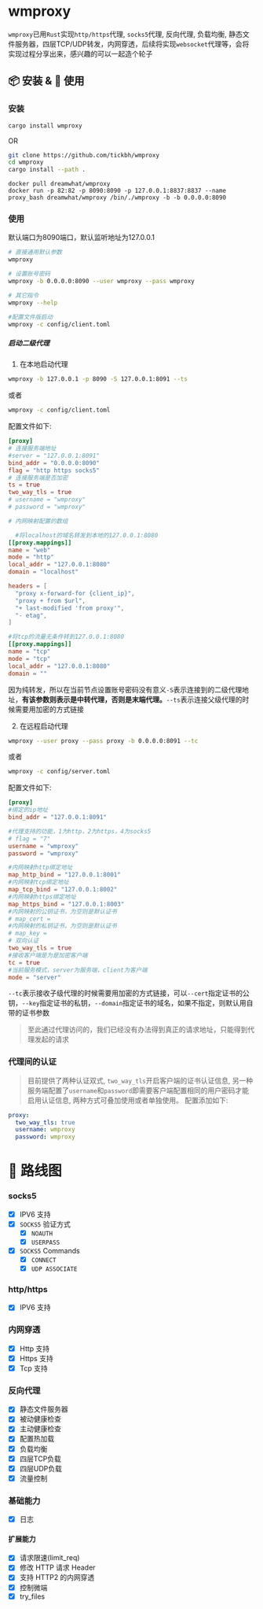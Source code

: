 # wmproxy
`wmproxy`已用`Rust`实现`http/https`代理, `socks5`代理, 反向代理, 负载均衡, 静态文件服务器，四层TCP/UDP转发，内网穿透，后续将实现`websocket`代理等，会将实现过程分享出来，感兴趣的可以一起造个轮子

## 📦 安装 & 🏃 使用

### 安装

```bash
cargo install wmproxy
```

OR

```bash
git clone https://github.com/tickbh/wmproxy
cd wmproxy
cargo install --path .
```

```docker
docker pull dreamwhat/wmproxy
docker run -p 82:82 -p 8090:8090 -p 127.0.0.1:8837:8837 --name proxy_bash dreamwhat/wmproxy /bin/./wmproxy -b -b 0.0.0.0:8090
```

### 使用
默认端口为8090端口，默认监听地址为127.0.0.1
```bash
# 直接通用默认参数
wmproxy

# 设置账号密码
wmproxy -b 0.0.0.0:8090 --user wmproxy --pass wmproxy

# 其它指令
wmproxy --help

#配置文件版启动
wmproxy -c config/client.toml
```

##### 启动二级代理
1. 在本地启动代理
```bash
wmproxy -b 127.0.0.1 -p 8090 -S 127.0.0.1:8091 --ts
```
或者
```bash
wmproxy -c config/client.toml
```
配置文件如下:
```toml
[proxy]
# 连接服务端地址
#server = "127.0.0.1:8091"
bind_addr = "0.0.0.0:8090"
flag = "http https socks5"
# 连接服务端是否加密
ts = true
two_way_tls = true
# username = "wmproxy"
# password = "wmproxy"

# 内网映射配置的数组

  #将localhost的域名转发到本地的127.0.0.1:8080
[[proxy.mappings]]
name = "web"
mode = "http"
local_addr = "127.0.0.1:8080"
domain = "localhost"

headers = [
  "proxy x-forward-for {client_ip}",
  "proxy + from $url",
  "+ last-modified 'from proxy'",
  "- etag",
]

#将tcp的流量无条件转到127.0.0.1:8080
[[proxy.mappings]]
name = "tcp"
mode = "tcp"
local_addr = "127.0.0.1:8080"
domain = ""
```

因为纯转发，所以在当前节点设置账号密码没有意义`-S`表示连接到的二级代理地址，**有该参数则表示是中转代理，否则是末端代理。**```--ts```表示连接父级代理的时候需要用加密的方式链接

2. 在远程启动代理
```bash
wmproxy --user proxy --pass proxy -b 0.0.0.0:8091 --tc
```
或者
```bash
wmproxy -c config/server.toml
```
配置文件如下:
```toml
[proxy]
#绑定的ip地址
bind_addr = "127.0.0.1:8091"

#代理支持的功能，1为http，2为https，4为socks5
# flag = "7"
username = "wmproxy"
password = "wmproxy"

#内网映射http绑定地址
map_http_bind = "127.0.0.1:8001"
#内网映射tcp绑定地址
map_tcp_bind = "127.0.0.1:8002"
#内网映射https绑定地址
map_https_bind = "127.0.0.1:8003"
#内网映射的公钥证书，为空则是默认证书
# map_cert = 
#内网映射的私钥证书，为空则是默认证书
# map_key =
# 双向认证
two_way_tls = true
#接收客户端是为是加密客户端
tc = true
#当前服务模式，server为服务端，client为客户端
mode = "server"
```

```--tc```表示接收子级代理的时候需要用加密的方式链接，可以```--cert```指定证书的公钥，```--key```指定证书的私钥，```--domain```指定证书的域名，如果不指定，则默认用自带的证书参数
> 至此通过代理访问的，我们已经没有办法得到真正的请求地址，只能得到代理发起的请求

### 代理间的认证
> 目前提供了两种认证双式, ```two_way_tls```开启客户端的证书认证信息, 另一种服务端配置了```username```和```password```即需要客户端配置相同的用户密码才能启用认证信息, 两种方式可叠加使用或者单独使用。
> 配置添加如下:

```yaml
proxy:
  two_way_tls: true
  username: wmproxy
  password: wmproxy
```

# 🚥 路线图
### socks5

- [x] IPV6 支持
- [x] `SOCKS5` 验证方式
  - [x] `NOAUTH`
  - [x] `USERPASS`
- [x] `SOCKS5` Commands
  - [x] `CONNECT`
  - [x] `UDP ASSOCIATE`

### http/https

- [x] IPV6 支持

### 内网穿透

- [x] Http 支持
- [x] Https 支持
- [x] Tcp 支持

### 反向代理

- [x] 静态文件服务器
- [x] 被动健康检查
- [x] 主动健康检查
- [x] 配置热加载
- [x] 负载均衡
- [x] 四层TCP负载
- [x] 四层UDP负载
- [x] 流量控制

### 基础能力
- [x] 日志

#### 扩展能力

- [x] 请求限速(limit_req)
- [x] 修改 HTTP 请求 Header
- [x] 支持 HTTP2 的内网穿透
- [x] 控制微端
- [x] try_files